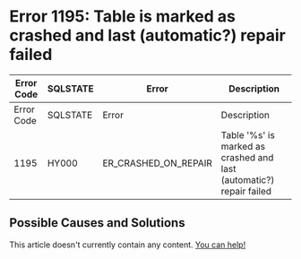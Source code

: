 
# Error 1195: Table is marked as crashed and last (automatic?) repair failed


| Error Code | SQLSTATE | Error | Description |
| --- | --- | --- | --- |
| Error Code | SQLSTATE | Error | Description |
| 1195 | HY000 | ER_CRASHED_ON_REPAIR | Table '%s' is marked as crashed and last (automatic?) repair failed |




## Possible Causes and Solutions


This article doesn't currently contain any content. [You can help!](/en/writing-and-editing-knowledge-base-articles/)

